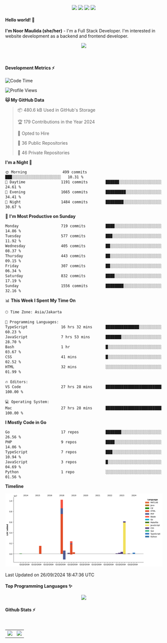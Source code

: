 <p align="center">
  <img src="https://dev.discordprofiles.me/badge/status/814439552055771206?simple=true">
  <img src="https://dev.discordprofiles.me/badge/playing/814439552055771206">
  <img src="https://dev.discordprofiles.me/badge/vscode/814439552055771206">
  <img src="https://dev.discordprofiles.me/badge/spotify/814439552055771206">
</p>

#### Hello world! 👋
**I'm Noor Maulida (she/her)** - I'm a Full Stack Developer. I'm interested in website development as a backend and frontend developer.

<p align="center">
  <img src="https://skillicons.dev/icons?i=go,laravel,nodejs,vue,express,ruby,python,mongodb,docker,aws,gcp" />
</p>
<br>

#### Development Metrics ⚡
<!--START_SECTION:waka-->
![Code Time](http://img.shields.io/badge/Code%20Time-581%20hrs%2035%20mins-blue)

![Profile Views](http://img.shields.io/badge/Profile%20Views-1-blue)

**🐱 My GitHub Data** 

> 📦 480.6 kB Used in GitHub's Storage 
 > 
> 🏆 179 Contributions in the Year 2024
 > 
> 💼 Opted to Hire
 > 
> 📜 36 Public Repositories 
 > 
> 🔑 46 Private Repositories 
 > 
**I'm a Night 🦉** 

```text
🌞 Morning                499 commits         ███░░░░░░░░░░░░░░░░░░░░░░   10.31 % 
🌆 Daytime                1191 commits        ██████░░░░░░░░░░░░░░░░░░░   24.61 % 
🌃 Evening                1665 commits        █████████░░░░░░░░░░░░░░░░   34.41 % 
🌙 Night                  1484 commits        ████████░░░░░░░░░░░░░░░░░   30.67 % 
```
📅 **I'm Most Productive on Sunday** 

```text
Monday                   719 commits         ████░░░░░░░░░░░░░░░░░░░░░   14.86 % 
Tuesday                  577 commits         ███░░░░░░░░░░░░░░░░░░░░░░   11.92 % 
Wednesday                405 commits         ██░░░░░░░░░░░░░░░░░░░░░░░   08.37 % 
Thursday                 443 commits         ██░░░░░░░░░░░░░░░░░░░░░░░   09.15 % 
Friday                   307 commits         ██░░░░░░░░░░░░░░░░░░░░░░░   06.34 % 
Saturday                 832 commits         ████░░░░░░░░░░░░░░░░░░░░░   17.19 % 
Sunday                   1556 commits        ████████░░░░░░░░░░░░░░░░░   32.16 % 
```


📊 **This Week I Spent My Time On** 

```text
🕑︎ Time Zone: Asia/Jakarta

💬 Programming Languages: 
TypeScript               16 hrs 32 mins      ███████████████░░░░░░░░░░   60.23 % 
JavaScript               7 hrs 53 mins       ███████░░░░░░░░░░░░░░░░░░   28.70 % 
Bash                     1 hr                █░░░░░░░░░░░░░░░░░░░░░░░░   03.67 % 
CSS                      41 mins             █░░░░░░░░░░░░░░░░░░░░░░░░   02.52 % 
HTML                     32 mins             ░░░░░░░░░░░░░░░░░░░░░░░░░   01.99 % 

🔥 Editors: 
VS Code                  27 hrs 28 mins      █████████████████████████   100.00 % 

💻 Operating System: 
Mac                      27 hrs 28 mins      █████████████████████████   100.00 % 
```

**I Mostly Code in Go** 

```text
Go                       17 repos            ███████░░░░░░░░░░░░░░░░░░   26.56 % 
PHP                      9 repos             ████░░░░░░░░░░░░░░░░░░░░░   14.06 % 
TypeScript               7 repos             ███░░░░░░░░░░░░░░░░░░░░░░   10.94 % 
JavaScript               3 repos             █░░░░░░░░░░░░░░░░░░░░░░░░   04.69 % 
Python                   1 repo              ░░░░░░░░░░░░░░░░░░░░░░░░░   01.56 % 
```



**Timeline**

![Lines of Code chart](https://raw.githubusercontent.com/noormaulida/noormaulida/main/assets/bar_graph.png)


 Last Updated on 26/09/2024 18:47:36 UTC
<!--END_SECTION:waka-->

#### Top Programming Languages ✨
<p align="center">
  <img src="https://api.githubtrends.io/user/svg/noormaulida/langs?time_range=one_year&include_private=true&compact=true&theme=dark" />
</p>

#### Github Stats ⚡
<p align="center">
  <table>
    <tr>
      <td>
        <img src="https://github-readme-streak-stats.herokuapp.com?user=noormaulida&theme=react&hide_border=true&mode=weekly" height="180" />
      </td>
      <td>
        <img src="https://github-readme-stats.vercel.app/api?username=noormaulida&theme=react&count_private=true&hide_border=true&line_height=20" height="180"/>
      </td>
    </tr>
</p>
<br>

